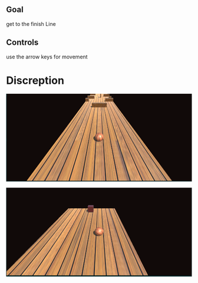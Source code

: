 ## Goal
get to the finish Line

## Controls
use the arrow keys for movement

# Discreption 

![Title screen](https://raw.githubusercontent.com/Chrisntita/Rolling-Ball/main/Capture.PNG)

![Title screen](https://raw.githubusercontent.com/Chrisntita/Rolling-Ball/main/finsh-Line.PNG)
